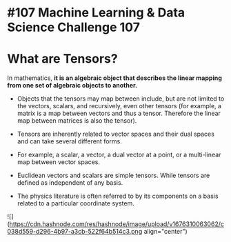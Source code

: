 # #107 Machine Learning & Data Science Challenge 107

# What are Tensors?

In mathematics, **it is an algebraic object that describes the linear mapping from one set of algebraic objects to another.**

* Objects that the tensors may map between include, but are not limited to the vectors, scalars, and recursively, even other tensors (for example, a matrix is a map between vectors and thus a tensor. Therefore the linear map between matrices is also the tensor).
    
* Tensors are inherently related to vector spaces and their dual spaces and can take several different forms.
    
* For example, a scalar, a vector, a dual vector at a point, or a multi-linear map between vector spaces.
    
* Euclidean vectors and scalars are simple tensors. While tensors are defined as independent of any basis.
    
* The physics literature is often referred to by its components on a basis related to a particular coordinate system.
    

![](https://cdn.hashnode.com/res/hashnode/image/upload/v1676310063062/c038d559-d296-4b97-a3cb-522f64b514c3.png align="center")
